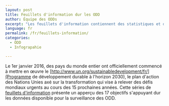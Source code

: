 ```yaml
---
layout: post
title: Feuillets d'information dur les ODD
author: Équipe des ODDs
excerpt: "Les feuillets d'information contiennent des statistiques et des renseignements brefs et spécifiques liés à chaque ODD, aisi qu'un encadré spécial, « Pleins feux sur la collectivité » qui mets en valeur le travail effectué par les organismes sans but lucratif et les organisations caritatives du Canada."
language: fr
permalink: /fr/feuillets-information/
categories:
  - ODD
  - Infograpahie

---
```

Le 1er janvier 2016, des pays du monde entier ont officiellement commencé à mettre en œuvre le [http://www.un.org/sustainabledevelopment/fr/](Programme de développement durable à l'horizon 2030), le plan d'action des Nations Unies axé sur la transformation qui vise à relever des défis mondiaux urgents au cours des 15 prochaines années. Cette séries de <a href="https://www150.statcan.gc.ca/n1/pub/11-637-x/11-637-x2020001-fra.htm">feuillets d'information</a> présente un apperçu des 17 objectifs s'appuyant dur les données disponible pour la surveillance des ODD.
